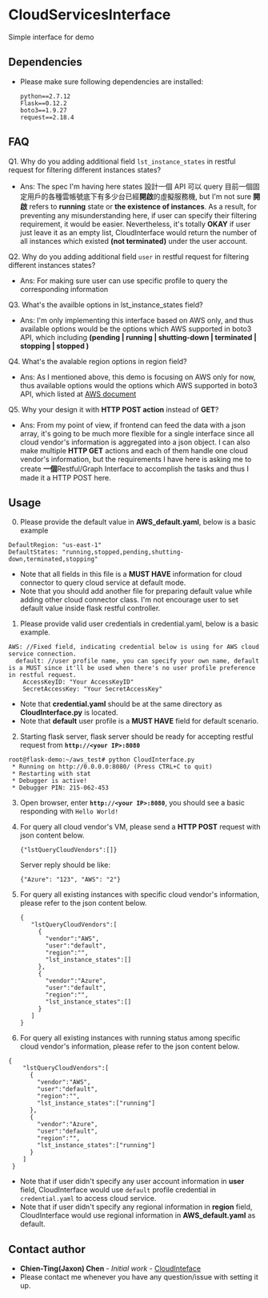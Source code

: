 # CloudServicesInterface
Simple interface for demo

## Dependencies

* Please make sure following dependencies are installed:
  ```
  python==2.7.12
  Flask==0.12.2
  boto3==1.9.27
  request==2.18.4
  ```
## FAQ

Q1. Why do you adding additional field `lst_instance_states` in restful request for filtering different instances states?
* Ans: The spec I'm having here states 設計一個 API 可以  query 目前一個固定用戶的各種雲帳號底下有多少台已經**開啟**的虛擬服務機, but I'm not sure **開啟** refers to **running** state or **the existence of instances**. As a result, for preventing any misunderstanding here, if user can specify their filtering requirement, it would be easier. Nevertheless, it's totally **OKAY** if user just leave it as an empty list, CloudInterface would return the number of all instances which existed **(not terminated)** under the user account.

Q2. Why do you adding additional field `user` in restful request for filtering different instances states?
* Ans: For making sure user can use specific profile to query the corresponding information

Q3. What's the availble options in lst_instance_states field?
* Ans: I'm only implementing this interface based on AWS only, and thus available options would be the options which AWS supported in boto3 API, which including **(pending | running | shutting-down | terminated | stopping | stopped )**

Q4. What's the avalable region options in region field?
* Ans: As I mentioned above, this demo is focusing on AWS only for now, thus available options would the options which AWS supported in boto3 API, which listed at [AWS document](https://docs.aws.amazon.com/en_us/AmazonRDS/latest/UserGuide/Concepts.RegionsAndAvailabilityZones.html)

Q5. Why your design it with **HTTP POST action** instead of **GET**?
* Ans: From my point of view, if frontend can feed the data with a json array, it's going to be much more flexible for a single interface since all cloud vendor's information is aggregated into a json object. I can also make multiple **HTTP GET** actions and each of them handle one cloud vendor's information, but the requirements I have here is asking me to create **一個**Restful/Graph Interface to accomplish the tasks and thus I made it a HTTP POST here. 

## Usage  
0. Please provide the default value in **AWS_default.yaml**, below is a basic example
```
DefaultRegion: "us-east-1"
DefaultStates: "running,stopped,pending,shutting-down,terminated,stopping"
```

* Note that all fields in this file is a **MUST HAVE** information for cloud connector to query cloud service at default mode.
* Note that you should add another file for preparing default value while adding other cloud connector class. I'm not encourage user to set default value inside flask restful controller.

1. Please provide valid user credentials in credential.yaml, below is a basic example.
```
AWS: //Fixed field, indicating credential below is using for AWS cloud service connection.
  default: //user profile name, you can specify your own name, default is a MUST since it'll be used when there's no user profile preference in restful request.
    AccessKeyID: "Your AccessKeyID"
    SecretAccessKey: "Your SecretAccessKey"
```

* Note that **credential.yaml** should be at the same directory as **CloudInterface.py** is located.
* Note that **default** user profile is a **MUST HAVE** field for default scenario.

2. Starting flask server, flask server should be ready for accepting restful request from **`http://<your IP>:8080`**
  
```
root@flask-demo:~/aws_test# python CloudInterface.py
 * Running on http://0.0.0.0:8080/ (Press CTRL+C to quit)
 * Restarting with stat
 * Debugger is active!
 * Debugger PIN: 215-062-453
```

3. Open browser, enter **`http://<your IP>:8080`**, you should see a basic responding with `Hello World!`

4. For query all cloud vendor's VM, please send a **HTTP POST** request with json content below.
   ```
   {"lstQueryCloudVendors":[]}
   ```  
   Server reply should be like:
   ```
   {"Azure": "123", "AWS": "2"}
   ```

5. For query all existing instances with specific cloud vendor's information, please refer to the json content below.
   ```
   {
      "lstQueryCloudVendors":[
        {
          "vendor":"AWS",
          "user":"default",
          "region":"",
          "lst_instance_states":[]
        },
        {
          "vendor":"Azure",
          "user":"default",
          "region":"",
          "lst_instance_states":[]
        }
      ]
   }
   ```

6. For query all existing instances with running status among specific cloud vendor's information, please refer to the json content below.

  ```
  {
      "lstQueryCloudVendors":[
        {
          "vendor":"AWS",
          "user":"default",
          "region":"",
          "lst_instance_states":["running"]
        },
        {
          "vendor":"Azure",
          "user":"default",
          "region":"",
          "lst_instance_states":["running"]
        }
      ]
   }
  ```

  * Note that if user didn't specify any user account information in **user** field, CloudInterface would use `default` profile credential in `credential.yaml` to access cloud service.
  * Note that if user didn't specify any regional information in **region** field, CloudInterface would use regional information in **AWS_default.yaml** as default.

## Contact author

* **Chien-Ting(Jaxon) Chen** - *Initial work* - [CloudInteface](https://github.com/chientingchen/CloudServicesInterface)
* Please contact me whenever you have any question/issue with setting it up.

 

